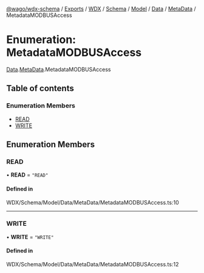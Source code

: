 [@wago/wdx-schema](../README.md) / [Exports](../modules.md) / [WDX](../modules/WDX.md) / [Schema](../modules/WDX.Schema.md) / [Model](../modules/WDX.Schema.Model.md) / [Data](../modules/WDX.Schema.Model.Data.md) / [MetaData](../modules/WDX.Schema.Model.Data.MetaData.md) / MetadataMODBUSAccess

# Enumeration: MetadataMODBUSAccess

[Data](../modules/WDX.Schema.Model.Data.md).[MetaData](../modules/WDX.Schema.Model.Data.MetaData.md).MetadataMODBUSAccess

## Table of contents

### Enumeration Members

- [READ](WDX.Schema.Model.Data.MetaData.MetadataMODBUSAccess.md#read)
- [WRITE](WDX.Schema.Model.Data.MetaData.MetadataMODBUSAccess.md#write)

## Enumeration Members

### READ

• **READ** = ``"READ"``

#### Defined in

WDX/Schema/Model/Data/MetaData/MetadataMODBUSAccess.ts:10

___

### WRITE

• **WRITE** = ``"WRITE"``

#### Defined in

WDX/Schema/Model/Data/MetaData/MetadataMODBUSAccess.ts:12
